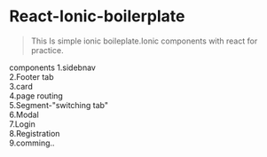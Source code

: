 # React-Ionic-boilerplate


>This Is simple ionic boileplate.Ionic components with react for practice.

components
1.sidebnav<br>
2.Footer tab<br>
3.card<br>
4.page routing<br>
5.Segment-"switching tab"<br>
6.Modal<br>
7.Login<br>
8.Registration<br>
9.comming..<br>

